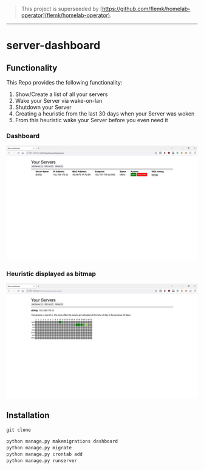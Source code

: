 > This project is superseeded by [https://github.com/flemk/homelab-operator](flemk/homelab-operator).
---
# server-dashboard
## Functionality
This Repo provides the following functionality:

1. Show/Create a list of all your servers
2. Wake your Server via wake-on-lan
3. Shutdown your Server
4. Creating a heuristic from the last 30 days when your Server was woken
5. From this heuristic wake your Server before you even need it 

### Dashboard
![Server Dashboard](./src/dashboard.jpg)

### Heuristic displayed as bitmap
![Server Bitmap](./src/bitmap.jpg)

## Installation
```
git clone
```

```python
python manage.py makemigrations dashboard
python manage.py migrate
python manage.py crontab add
python manage.py runserver
```
